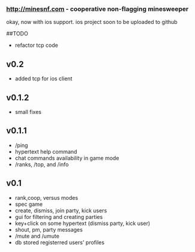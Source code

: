 ### http://minesnf.com - cooperative non-flagging minesweeper
okay, now with ios support.
ios project soon to be uploaded to github

##TODO
* refactor tcp code

## v0.2
* added tcp for ios client

## v0.1.2
* small fixes 
 
## v0.1.1
* /ping
* hypertext help command 
* chat commands availability in game mode
* /ranks, /top, and /info

## v0.1
* rank,coop, versus modes
* spec game
* create, dismiss, join party, kick users
* gui for filtering and creating parties
* key+click on some hypertext (dismiss party, kick user)
* shout, pm, party messages
* /mute and /umute
* db stored registerred users' profiles

